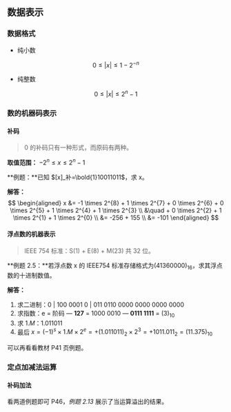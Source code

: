 ## 数据表示

### 数据格式

- 纯小数

$$
0 \le |x| \le 1 - 2^{-n}
$$

- 纯整数

$$
0 \le |x| \le  2^{n} -1
$$

### 数的机器码表示

#### 补码

> 0 的补码只有一种形式，而原码有两种。

**取值范围：** $-2^n \le x \le 2^n -1$

**例题：**已知 $[x]_补=\bold{1}10011011$，求 x。

**解答：** 
$$
\begin{aligned}
x &= -1 \times 2^{8} + 1 \times 2^{7} + 0 \times 2^{6} + 0 \times 2^{5} + 1 \times 2^{4} + 1 \times 2^{3} \\
  &\quad + 0 \times 2^{2} + 1 \times 2^{1} + 1 \times 2^{0} \\
  &= -256 + 155 \\
  &= -101
\end{aligned}
$$

#### 浮点数的机器表示

> IEEE 754 标准：S(1) + E(8) + M(23) 共 32 位。

**例题 2.5：**若浮点数 x 的 IEEE754 标准存储格式为$(41360000)_{16}$​，求其浮点数的十进制数值。

**解答：**

1. 求二进制：0 | 100 0001 0 | 011 0110 0000 0000 0000 0000
2. 求指数：e = 阶码 — **127** = 1000 0010 — **0111 1111** = $(3)_{10}$
3. 求 $1.M$​：1.011011
4. 最后 $x=(-1)^s \times 1.M \times 2^e =+(1.011011)_2 \times 2^3 = +1011.011_2 = (11.375)_{10}$

可以再看看教材 P41 页例题。

### 定点加减法运算

#### 补码加法

看两道例题即可 P46，*例题 2.13* 展示了当运算溢出的结果。